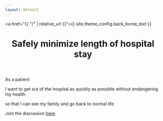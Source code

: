 ```yaml
---
layout: default
---
```


<a href="{{ "/" | relative_url }}">{{ site.theme_config.back_home_text }}</a>

<header>
  <h1>Safely minimize length of hospital stay
</h1>
</header>

As a patient

I want to get out of the hospital as quickly as possible without endangering my health

so that I can see my family and go back to normal life

Join the discussion [here](https://github.com/MIS-GrApH-AI/mis-graph-ai.github.io/discussions/20).